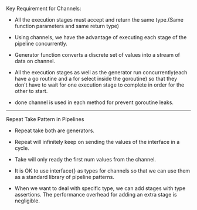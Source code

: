 Key Requirement for Channels:

* All the execution stages must accept and return the same type.(Same function parameters and same return type)
* Using channels, we have the advantage of executing each stage of the pipeline concurrently.
* Generator function converts a discrete set of values into a stream of data on channel.

* All the execution stages as well as the generator run concurrently(each have a go routine and a for select inside the goroutine) so that they don't have to wait for one execution stage to complete in order for the other to start.

* done channel is used in each method for prevent goroutine leaks.

***************************************************************************************

Repeat Take Pattern in Pipelines
* Repeat take both are generators.
* Repeat will infinitely keep on sending the values of the interface in a cycle.
* Take will only ready the first num values from the channel.

* It is OK to use interface{} as types for channels so that we can use them as a standard library of pipeline patterns.

* When we want to deal with specific type, we can add stages with type assertions. The performance overhead for adding an extra stage is negligible.